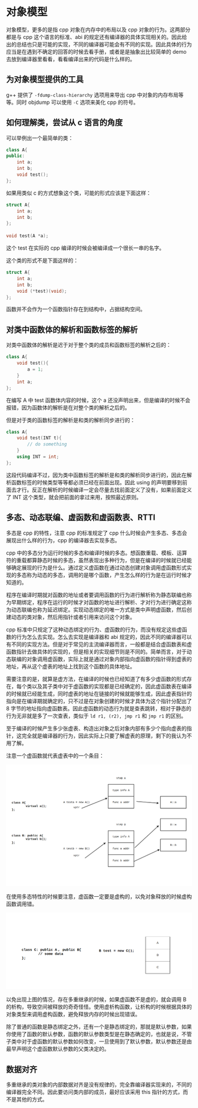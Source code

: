# 对象模型

对象模型，更多的是指 cpp 对象在内存中的布局以及 cpp 对象的行为。这两部分都是与 cpp 这个语言的标准、abi 的规定还有编译器的具体实现相关的。因此给出的总结也只是可能的实现，不同的编译器可能会有不同的实现。因此具体的行为应当是在遇到不确定的回答的时候去看手册，或者是是抽象出比较简单的 demo 去放到编译器里看看，看看编译出来的代码是什么样的。

## 为对象模型提供的工具

g++ 提供了 `-fdump-class-hierarchy` 选项用来导出 cpp 中对象的内存布局等等。同时 objdump 可以使用 `-C` 选项来美化 cpp 的符号。

## 如何理解类，尝试从 c 语言的角度

可以举例出一个最简单的类：

```cpp
class A{
public:
    int a;
    int b;
    void test();
};
```

如果用类似 c 的方式想象这个类，可能的形式应该是下面这样：

```c
struct A{
    int a;
    int b;
};

void test(A *a);
```

这个 test 在实际的 cpp 编译的时候会被编译成一个很长一串的名字。

这个类的形式不是下面这样的：

```c
struct A{
    int a;
    int b;
    void (*test)(void);
};
```

函数并不会作为一个函数指针存在到结构中，占据结构空间。

## 对类中函数体的解析和函数标签的解析

对类中函数体的解析是迟于对于整个类的成员和函数标签的解析之后的：

```cpp
class A{
    void test(){
        a = 1;
    }
    int a;
};
```

在编写 A 中 test 函数体内容的时候，这个 a 还没声明出来，但是编译的时候不会报错，因为函数体的解析是在对整个类的解析之后的。

但是对于类的函数标签的解析是和类的解析同步进行的：

```cpp
class A{
    void test(INT t){
        // do something
    }
    using INT = int;
};
```

这段代码编译不过，因为类中函数标签的解析是和类的解析同步进行的，因此在解析函数标签的时候类型等等都必须已经在前面出现。因此 using 的声明要移到前面去才行。反正在解析的时候编译一定会尽量去找前面定义了没有，如果前面定义了 INT 这个类型，就会把前面的拿过来用，按照最近原则。

## 多态、动态联编、虚函数和虚函数表、RTTI

多态是 cpp 的特性，注意 cpp 的标准规定了 cpp 什么时候会产生多态、多态会展现出什么样的行为，cpp 的编译器去实现多态。

cpp 中的多态分为运行时候的多态和编译时候的多态。想函数重载、模板、运算符的重载都算静态时候的多态，虽然表现出多种行为，但是在编译的时候就已经能够确定展现的行为是什么。通过定义虚函数在通过动态创建对象调用虚函数形式实现的多态称为动态的多态，调用的是哪个函数，产生怎么样的行为是在运行时候才知道的。

程序在编译时期就对函数的地址或者要调用函数的行为进行解析称为静态联编也称为早期绑定，程序在运行的时候才对函数的地址进行解析、才对行为进行确定这称为动态联编也称为延迟绑定。实现动态绑定的唯一方式是类中声明虚函数，然后创建动态的类对象，然后用指针或者引用来访问这个对象。

cpp 标准中只规定了这种动态绑定的行为、虚函数的行为，而没有规定这些虚函数的行为怎么去实现。怎么去实现是编译器和 abi 规定的，因此不同的编译器可以有不同的实现方法。但是对于常见的主流编译器而言，一般都是结合虚函数表和虚函数指针去做具体的实现的，但是相关的实现细节则是不同的。简单而言，对于动态联编的对象调用虚函数，实际上就是通过对象内部指向虚函数的指针得到虚表的地址，再从这个虚表的地址上找到这个函数的具体地址。

需要注意的是，就算是虚方法，在编译的时候也已经知道了有多少虚函数的形式存在，每个类以及其子类中对于虚函数的实现都是已经确定的，因此虚函数表在编译的时候就已经能生成，同时虚表的地址在链接的时候就能够生成，因此虚表指针的指向是在编译期就确定的，只不过是在对象创建的时候才具体为这个指针分配出了 8 字节的地址指向虚函数表。因此虚函数的动态行为就是查表跳转，相对于静态的行为无非就是多了一次查表，类似于 `ld r1, (r2), jmp r1` 和 `jmp r1` 的区别。

至于编译的时候产生多少张虚表、构造出对象之后对象内部有多少个指向虚表的指针，这完全就是编译器的行为，因此实际上只要了解虚表的原理，剩下的我认为不用了解。

注意一个虚函数就代表虚表中的一个条目：

![虚表](./images/obj_model/vtab.png)

在使用多态特性的时候要注意，虚函数一定要是虚构的，以免对象释放的时候虚构函数调用错。

![虚析构函数](./images/obj_model/virtual-dicon.png)

以免出现上图的情况，存在多重继承的时候，如果虚函数不是虚的，就会调用 B 的析构，导致空间被释放的奇奇怪怪。使用虚析构函数，让析构的时候根据具体的对象类型来调用虚构函数，避免释放内存的时候出现错误。

除了普通的函数是静态绑定之外，还有一个是静态绑定的，那就是默认参数，如果你使用了函数的默认参数，函数的默认参数类型是在静态确定的，也就是说，不管子类中对于虚函数的默认参数如何改变，一旦使用到了默认参数，默认参数还是由最早声明这个虚函数默认参数的父类决定的。

## 数据对齐

多重继承的类对象的内部数据对齐是没有规律的，完全靠编译器实现来的，不同的编译器完全不同。因此要访问类内部的成员，最好应该采用 this 指针的方式，而不是其他的方式。